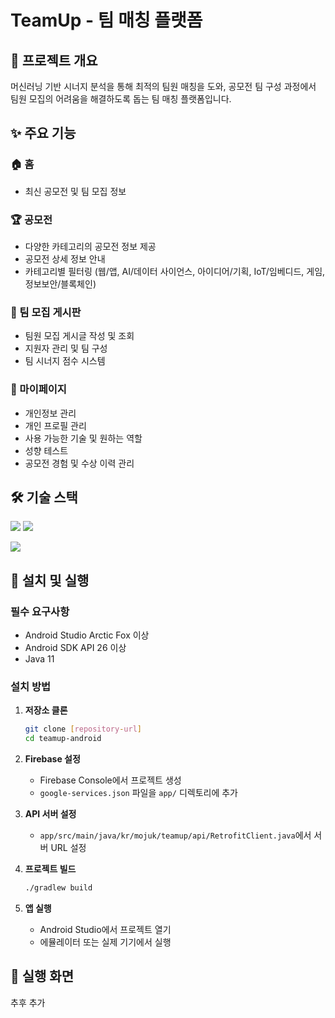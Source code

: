 # TeamUp - 팀 매칭 플랫폼

## 📱 프로젝트 개요

 머신러닝 기반 시너지 분석을 통해 최적의 팀원 매칭을 도와, 공모전 팀 구성 과정에서 팀원 모집의 어려움을 해결하도록 돕는 팀 매칭 플랫폼입니다.

## ✨ 주요 기능

### 🏠 홈
- 최신 공모전 및 팀 모집 정보

### 🏆 공모전
- 다양한 카테고리의 공모전 정보 제공
- 공모전 상세 정보 안내
- 카테고리별 필터링 (웹/앱, AI/데이터 사이언스, 아이디어/기획, IoT/임베디드, 게임, 정보보안/블록체인)

### 👥 팀 모집 게시판
- 팀원 모집 게시글 작성 및 조회
- 지원자 관리 및 팀 구성
- 팀 시너지 점수 시스템

### 👤 마이페이지
- 개인정보 관리
- 개인 프로필 관리
- 사용 가능한 기술 및 원하는 역할
- 성향 테스트
- 공모전 경험 및 수상 이력 관리

## 🛠 기술 스택
<img src="https://img.shields.io/badge/androidstudio-34A853?style=for-the-badge&logo=android&logoColor=white"> <img src="https://img.shields.io/badge/java-007396?style=for-the-badge&logo=java&logoColor=white"> 

<img src="https://img.shields.io/badge/firebase-DD2C00?style=for-the-badge&logo=firebase&logoColor=white"> 

## 🚀 설치 및 실행

### 필수 요구사항
- Android Studio Arctic Fox 이상
- Android SDK API 26 이상
- Java 11

### 설치 방법

1. **저장소 클론**
   ```bash
   git clone [repository-url]
   cd teamup-android
   ```

2. **Firebase 설정**
   - Firebase Console에서 프로젝트 생성
   - `google-services.json` 파일을 `app/` 디렉토리에 추가

3. **API 서버 설정**
   - `app/src/main/java/kr/mojuk/teamup/api/RetrofitClient.java`에서 서버 URL 설정

4. **프로젝트 빌드**
   ```bash
   ./gradlew build
   ```

5. **앱 실행**
   - Android Studio에서 프로젝트 열기
   - 에뮬레이터 또는 실제 기기에서 실행

## 📱 실행 화면

추후 추가

